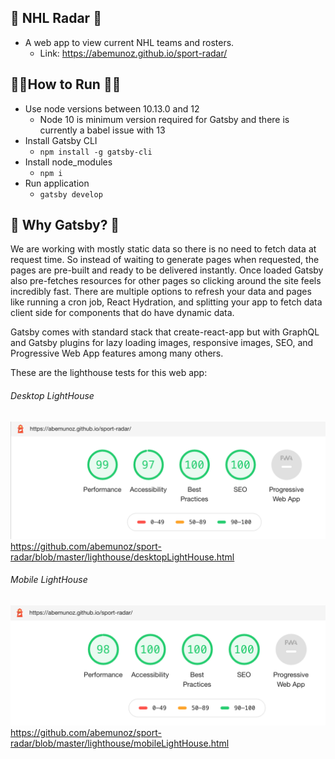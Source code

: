 ## 🏒 NHL Radar 🥅
- A web app to view current NHL teams and rosters.
  - Link: https://abemunoz.github.io/sport-radar/

## 🏃‍♂️How to Run 🏃‍♀️
- Use node versions between 10.13.0 and 12
  - Node 10 is minimum version required for Gatsby and there is currently a babel issue with 13
- Install Gatsby CLI
  - ```npm install -g gatsby-cli```
- Install node_modules
  - ```npm i```
- Run application
  - ```gatsby develop```

## 🧐 Why Gatsby? 🤔
We are working with mostly static data so there is no need to fetch data at request time. So instead of waiting to generate pages when requested, the pages are pre-built and ready to be delivered instantly. Once loaded Gatsby also pre-fetches resources for other pages so clicking around the site feels incredibly fast. There are multiple options to refresh your data and pages like running a cron job, React Hydration, and splitting your app to fetch data client side for components that do have dynamic data.

Gatsby comes with standard stack that create-react-app but with GraphQL and Gatsby plugins for lazy loading images, responsive images, SEO, and Progressive Web App features among many others. 

These are the lighthouse tests for this web app:
###### Desktop LightHouse
![Desktop Lighthouse](/lighthouse/desktopLightHouse.png)
https://github.com/abemunoz/sport-radar/blob/master/lighthouse/desktopLightHouse.html

###### Mobile LightHouse
![Desktop Lighthouse](/lighthouse/mobileLightHouse.png)
https://github.com/abemunoz/sport-radar/blob/master/lighthouse/mobileLightHouse.html
